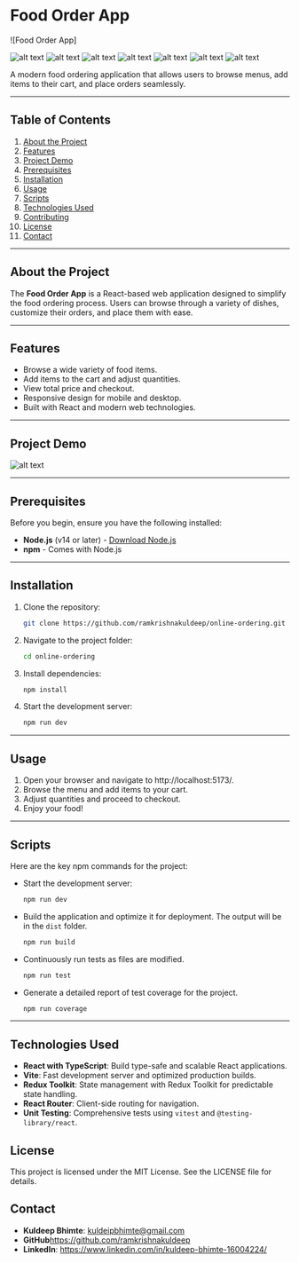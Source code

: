# Food Order App

![Food Order App]

![alt text](project-images/menuFood.png)
![alt text](project-images/menuOther.png)
![alt text](project-images/emptyCart.png)
![alt text](project-images/emptyHistory.png)
![alt text](project-images/cartOne.png)
![alt text](project-images/cartTwo.png)
![alt text](project-images/orderHistory.png)

A modern food ordering application that allows users to browse menus, add items to their cart, and place orders seamlessly.

---

## Table of Contents
1. [About the Project](#about-the-project)
2. [Features](#features)
3. [Project Demo](#project-demo)
4. [Prerequisites](#prerequisites)
5. [Installation](#installation)
6. [Usage](#usage)
7. [Scripts](#scripts)
8. [Technologies Used](#technologies-used)
9. [Contributing](#contributing)
10. [License](#license)
11. [Contact](#contact)

---

## About the Project

The **Food Order App** is a React-based web application designed to simplify the food ordering process. Users can browse through a variety of dishes, customize their orders, and place them with ease.

---

## Features

- Browse a wide variety of food items.
- Add items to the cart and adjust quantities.
- View total price and checkout.
- Responsive design for mobile and desktop.
- Built with React and modern web technologies.

---

## Project Demo

![alt text](project-images/functionalities.gif)

---

## Prerequisites

Before you begin, ensure you have the following installed:

- **Node.js** (v14 or later) - [Download Node.js](https://nodejs.org/)
- **npm** - Comes with Node.js

---

## Installation

1. Clone the repository:
   ```bash
   git clone https://github.com/ramkrishnakuldeep/online-ordering.git 
2. Navigate to the project folder:
   ```bash
   cd online-ordering
3. Install dependencies:
   ```bash
   npm install
4. Start the development server:
   ```bash
   npm run dev
---
## Usage
  1. Open your browser and navigate to http://localhost:5173/.
  2. Browse the menu and add items to your cart.
  3. Adjust quantities and proceed to checkout.
  4. Enjoy your food!
---
## Scripts

Here are the key npm commands for the project:

- Start the development server:
   ```bash
   npm run dev
- Build the application and optimize it for deployment. The output will be in the `dist` folder. 
   ```bash
   npm run build
- Continuously run tests as files are modified.
   ```bash
   npm run test
- Generate a detailed report of test coverage for the project.
   ```bash
   npm run coverage
---
## Technologies Used

- **React with TypeScript**: Build type-safe and scalable React applications.
- **Vite**: Fast development server and optimized production builds.
- **Redux Toolkit**: State management with Redux Toolkit for predictable state handling.
- **React Router**: Client-side routing for navigation.
- **Unit Testing**: Comprehensive tests using `vitest` and `@testing-library/react`.

## License
This project is licensed under the MIT License. See the LICENSE file for details.

## Contact

- **Kuldeep Bhimte**: kuldeipbhimte@gmail.com
- **GitHub**https://github.com/ramkrishnakuldeep
- **LinkedIn**: https://www.linkedin.com/in/kuldeep-bhimte-16004224/ 